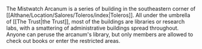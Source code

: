 The Mistwatch Arcanum is a series of building in the southeastern corner of [[Althane/Location/Salores/Toleros/index|Toleros]]. All under the umbrella of [[The Trust|the Trust]], most of the buildings are libraries or research labs, with a smattering of administrative buildings spread throughout. Anyone can peruse the arcanum's library, but only members are allowed to check out books or enter the restricted areas.
